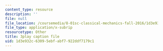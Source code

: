 ```yaml
---
content_type: resource
description: ''
file: null
file_location: /coursemedia/8-01sc-classical-mechanics-fall-2016/1d3e932c63095ebfabf7922ddf7179c1_NbXDgm7UyVM.vtt
file_type: application/x-subrip
resourcetype: Other
title: 3play caption file
uid: 1d3e932c-6309-5ebf-abf7-922ddf7179c1
---
```

